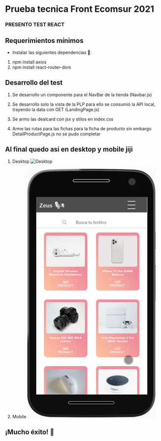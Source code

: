 # Prueba tecnica Front Ecomsur 2021

### PRESENTO TEST REACT
## Requerimientos mínimos

- Instalar las siguientes dependencias  🤙:

1. npm install axios
2. npm install react-router-dom

## Desarrollo del test

1. Se desarrollo un componente para el NavBar de la tienda (Navbar.js)

2. Se desarrollo solo la vista de la PLP para ello se consumió la API local, trayendo la data con GET (LandingPage.js)

3. Se armo las dealcard con jsx y stilos en index.css

4. Arme las rutas para las fichas para la ficha de producto sin embargo DetailProductPage.js  no se pudo completar


## Al final quedo asi en desktop y mobile jiji

1. Desktop
![Desktop](/wfb2UeF9R1.gif)

2. Mobile
![Mobile](/arSRlO1jOT.gif)

## ¡Mucho éxito! 💪
